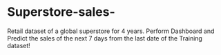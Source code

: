 # Superstore-sales-
Retail dataset of a global superstore for 4 years. Perform Dashboard and Predict the sales of the next 7 days from the last date of the Training dataset!
